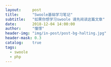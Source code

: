 ```yaml
---
layout:     post
title:      "Swoole基础学习笔记"
subtitle:   "如果你想学习swoole 请先阅读这篇文章"
date:       2018-12-04 14:00:00
author:     "憧憬"
header-img: "img/in-post/post-bg-halting.jpg"
header-mask: 0.3
catalog:    true
tags:
  - swoole
  - php
---
```




